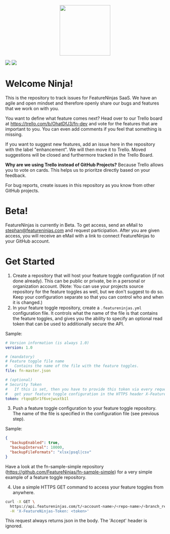 <p align="middle"><img height="160" src="https://api.featureninjas.com/assets/ti/83291560539879426.png"></p>

<p>
  <a href="https://trello.com/b/OhatDfJ3/fn-dev"><img src="https://img.shields.io/static/v1.svg?logo=trello&label=Trello&message=Open%20Backlog&color=007AC0&style=for-the-badge"></a>
  <a href="https://twitter.com/featureninjas"><img src="https://img.shields.io/static/v1.svg?logo=twitter&label=Twitter&message=Follow%20Us&color=08A0E9&style=for-the-badge"></a>
</p>

# Welcome Ninja!

This is the repository to track issues for FeatureNinjas SaaS. We have an agile and open mindset and therefore openly share our bugs and features that we work on with you.

You want to define what feature comes next? Head over to our Trello board at https://trello.com/b/OhatDfJ3/fn-dev and vote for the features that are important to you. You can even add comments if you feel that something is missing.

If you want to suggest new features, add an issue here in the repository with the label "enhancement". We will then move it to Trello. Moved suggestions will be closed and furthermore tracked in the Trello Board.

**Why are we using Trello instead of GitHub Projects?** Because Trello allows you to vote on cards. This helps us to prioritze directly based on your feedback.

For bug reports, create issues in this repository as you know from other GitHub projects.

# Beta!

FeatureNinjas is currently in Beta. To get access, send an eMail to stephan@featureninjas.com and request participation. After you are given access, you will receive an eMail with a link to connect FeatureNinjas to your GitHub account. 

# Get Started

1. Create a repository that will host your feature toggle configuration (if not done already). This can be public or private, be in a personal or organization account. (Note: You can use your projects source repository for the feature toggles as well, but we don't suggest to do so. Keep your configuration separate so that you can control who and when it is changed.)
2. In your feature toggle repository, create a `.featureninjas.yml` configuration file. It controls what the name of the file is that contains the feature toggles, and gives you the ability to specify an optional read token that can be used to additionally secure the API.

Sample:

```yaml
# Version information (is always 1.0)
version: 1.0

# (mandatory)
# Feature toggle file name
#   Contains the name of the file with the feature toggles.
file: fn-master.json

# (optional)
# Security Token
#   If this is set, then you have to provide this token via every request to
#   get your feature toggle configuration in the HTTPS header X-FeatureNinjas-Token
token: rtqoq85r1f6vejwuxtb1l
```

3. Push a feature toggle configuration to your feature toggle repository. The name of the file is specified in the configuration file (see previous step).

Sample:
```json
{
  "backupEnabled": true,
  "backupInterval": 10000,
  "backupFileFormats": "xlsx|psql|csv"
}
```

Have a look at the fn-sample-simple repository (https://github.com/FeatureNinjas/fn-sample-simple) for a very simple example of a feature toggle repository.

4. Use a simple HTTPS GET command to access your feature toggles from anywhere.

```bash
curl -X GET \
  https://api.featureninjas.com/t/<account-name>/<repo-name>/<branch_ref_name> \
  -H 'X-FeatureNinjas-Token: <token>'
```

This request always returns json in the body. The 'Accept' header is ignored.
